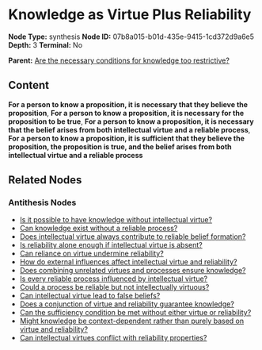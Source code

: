 # Knowledge as Virtue Plus Reliability

**Node Type:** synthesis
**Node ID:** 07b8a015-b01d-435e-9415-1cd372d9a6e5
**Depth:** 3
**Terminal:** No

**Parent:** [Are the necessary conditions for knowledge too restrictive?](are-the-necessary-conditions-for-knowledge-too-restrictive-antithesis-41104b7a-4d48-4fea-b678-b70637c649e8.md)

## Content

**For a person to know a proposition, it is necessary that they believe the proposition**, **For a person to know a proposition, it is necessary for the proposition to be true**, **For a person to know a proposition, it is necessary that the belief arises from both intellectual virtue and a reliable process**, **For a person to know a proposition, it is sufficient that they believe the proposition, the proposition is true, and the belief arises from both intellectual virtue and a reliable process**

## Related Nodes

### Antithesis Nodes

- [Is it possible to have knowledge without intellectual virtue?](is-it-possible-to-have-knowledge-without-intellectual-virtue-antithesis-3c3a4adc-7c27-4fe0-93b4-2d3a24e09944.md)
- [Can knowledge exist without a reliable process?](can-knowledge-exist-without-a-reliable-process-antithesis-6f6ccba4-79ba-415e-b678-5dd84212d80c.md)
- [Does intellectual virtue always contribute to reliable belief formation?](does-intellectual-virtue-always-contribute-to-reliable-belief-formation-antithesis-3a3f8455-dafe-4067-a5c4-2a50153fbdd6.md)
- [Is reliability alone enough if intellectual virtue is absent?](is-reliability-alone-enough-if-intellectual-virtue-is-absent-antithesis-249c9175-5351-4467-86eb-fc3a37c2dce7.md)
- [Can reliance on virtue undermine reliability?](can-reliance-on-virtue-undermine-reliability-antithesis-6d0136c6-d1d2-4f95-9c03-00abbc579389.md)
- [How do external influences affect intellectual virtue and reliability?](how-do-external-influences-affect-intellectual-virtue-and-reliability-antithesis-7e920cf0-b57d-480b-9731-c7e716c4d9ca.md)
- [Does combining unrelated virtues and processes ensure knowledge?](does-combining-unrelated-virtues-and-processes-ensure-knowledge-antithesis-660f47c2-6cd6-41b2-8608-52a542e7b318.md)
- [Is every reliable process influenced by intellectual virtue?](is-every-reliable-process-influenced-by-intellectual-virtue-antithesis-8d9ef7ca-f7f3-4501-a226-7a7db5a15545.md)
- [Could a process be reliable but not intellectually virtuous?](could-a-process-be-reliable-but-not-intellectually-virtuous-antithesis-b3fdf88e-0d0c-4bf0-a51c-46a898422458.md)
- [Can intellectual virtue lead to false beliefs?](can-intellectual-virtue-lead-to-false-beliefs-antithesis-c1624732-2c8d-4c2b-b1cb-c346581e3e65.md)
- [Does a conjunction of virtue and reliability guarantee knowledge?](does-a-conjunction-of-virtue-and-reliability-guarantee-knowledge-antithesis-f8a98072-757a-4d26-8e62-64158d9a66bc.md)
- [Can the sufficiency condition be met without either virtue or reliability?](can-the-sufficiency-condition-be-met-without-either-virtue-or-reliability-antithesis-f52b351b-034c-4175-bf90-2d4267f4636c.md)
- [Might knowledge be context-dependent rather than purely based on virtue and reliability?](might-knowledge-be-context-dependent-rather-than-purely-based-on-virtue-and-reliability-antithesis-2000d41e-483a-46e3-9425-73f7fba5fc18.md)
- [Can intellectual virtues conflict with reliability properties?](can-intellectual-virtues-conflict-with-reliability-properties-antithesis-3bb0d0c3-4be3-4c2e-93c7-c5dc8adc2e9d.md)
